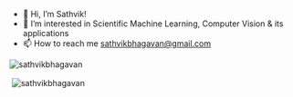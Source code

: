 - 👋 Hi, I’m Sathvik!
- 👀 I’m interested in Scientific Machine Learning, Computer Vision & its applications
- 📫 How to reach me sathvikbhagavan@gmail.com

<p align="left"> <img src="https://komarev.com/ghpvc/?username=sathvikbhagavan&label=Profile%20views&color=0e75b6&style=flat" alt="sathvikbhagavan" /> </p>

<p>&nbsp;<img align="center" src="https://github-readme-stats.vercel.app/api?username=sathvikbhagavan&show_icons=true&locale=en" alt="sathvikbhagavan" /></p>

<!---
sathvikbhagavan/sathvikbhagavan is a ✨ special ✨ repository because its `README.md` (this file) appears on your GitHub profile.
You can click the Preview link to take a look at your changes.
--->
